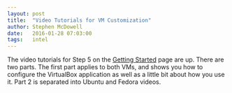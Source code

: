 ```yaml
---
layout: post
title:  "Video Tutorials for VM Customization"
author: Stephen McDowell
date:   2016-01-28 07:03:00
tags:   intel
---
```


The video tutorials for Step 5 on the [Getting Started](http://cs2043-sp16.github.io/getting_started.html)
page are up.  There are two parts.  The first part applies to both VMs, and shows
you how to configure the VirtualBox application as well as a little bit about
how you use it.  Part 2 is separated into Ubuntu and Fedora videos.
